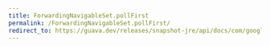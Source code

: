 ```yaml
---
title: ForwardingNavigableSet.pollFirst
permalink: /ForwardingNavigableSet.pollFirst/
redirect_to: https://guava.dev/releases/snapshot-jre/api/docs/com/google/common/collect/ForwardingNavigableSet.html#pollFirst--
---
```

